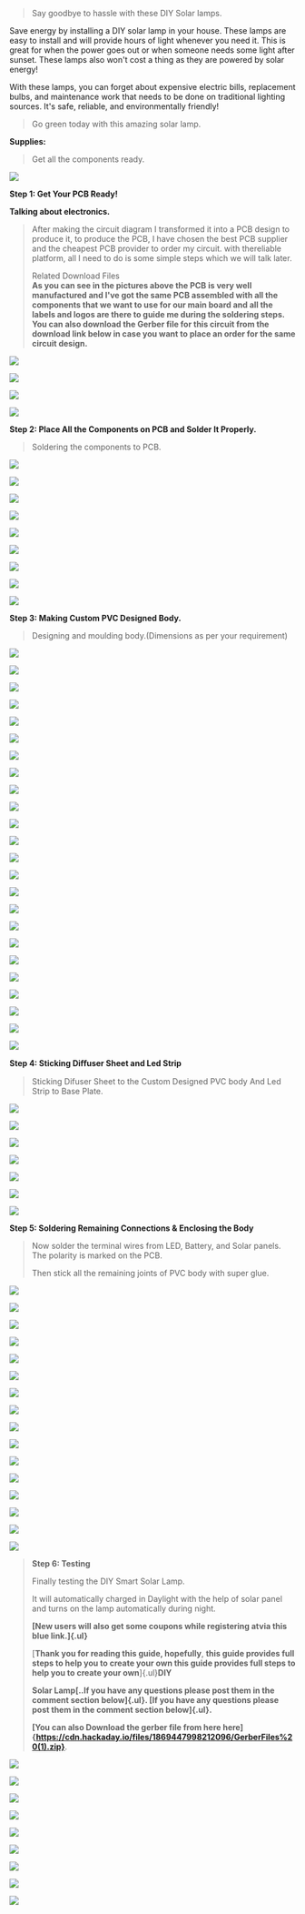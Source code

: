 
> Say goodbye to hassle with these DIY Solar lamps.

Save energy by installing a DIY solar lamp in your house. These lamps
are easy to install and will provide hours of light whenever you need
it. This is great for when the power goes out or when someone needs some
light after sunset. These lamps also won't cost a thing as they are
powered by solar energy!

With these lamps, you can forget about expensive electric bills,
replacement bulbs, and maintenance work that needs to be done on
traditional lighting sources. It\'s safe, reliable, and environmentally
friendly!

> Go green today with this amazing solar lamp.

**Supplies:**

> Get all the components ready.

![](vertopal_c081d9eda1484a02adcf4f1f2651e74d/media/image3.png)

**Step 1: Get Your PCB Ready!**


**Talking about electronics.**


> After making the circuit diagram I transformed it into a PCB design to
> produce it, to produce the PCB, I have chosen the best PCB supplier
> and the cheapest PCB provider to order my circuit. with thereliable
> platform, all I need to do is some simple steps which we will talk
> later.
>
> Related Download Files\
> **As you can see in the pictures above the PCB is very well
> manufactured and I've got the same PCB assembled with all the
> components that we want to use for our main board and all the labels
> and logos are there to guide me during the soldering steps. You can
> also download the Gerber file for this circuit from the download link
> below in case you want to place an order for the same circuit
> design.**

![](vertopal_c081d9eda1484a02adcf4f1f2651e74d/media/image6.png)

![](vertopal_c081d9eda1484a02adcf4f1f2651e74d/media/image7.png)

![](vertopal_c081d9eda1484a02adcf4f1f2651e74d/media/image8.png)

![](vertopal_c081d9eda1484a02adcf4f1f2651e74d/media/image9.png)

**Step 2: Place All the Components on PCB and Solder It Properly.**

> Soldering the components to PCB.

![](vertopal_c081d9eda1484a02adcf4f1f2651e74d/media/image10.png)

![](vertopal_c081d9eda1484a02adcf4f1f2651e74d/media/image11.png)

![](vertopal_c081d9eda1484a02adcf4f1f2651e74d/media/image12.png)

![](vertopal_c081d9eda1484a02adcf4f1f2651e74d/media/image13.png)

![](vertopal_c081d9eda1484a02adcf4f1f2651e74d/media/image14.png)

![](vertopal_c081d9eda1484a02adcf4f1f2651e74d/media/image15.png)

![](vertopal_c081d9eda1484a02adcf4f1f2651e74d/media/image16.png)

![](vertopal_c081d9eda1484a02adcf4f1f2651e74d/media/image17.png)

![](vertopal_c081d9eda1484a02adcf4f1f2651e74d/media/image18.png)


**Step 3: Making Custom PVC Designed Body.**

> Designing and moulding body.(Dimensions as per your requirement)


![](vertopal_c081d9eda1484a02adcf4f1f2651e74d/media/image19.png)

![](vertopal_c081d9eda1484a02adcf4f1f2651e74d/media/image20.png)

![](vertopal_c081d9eda1484a02adcf4f1f2651e74d/media/image21.png)

![](vertopal_c081d9eda1484a02adcf4f1f2651e74d/media/image22.png)

![](vertopal_c081d9eda1484a02adcf4f1f2651e74d/media/image23.png)

![](vertopal_c081d9eda1484a02adcf4f1f2651e74d/media/image24.png)

![](vertopal_c081d9eda1484a02adcf4f1f2651e74d/media/image25.png)

![](vertopal_c081d9eda1484a02adcf4f1f2651e74d/media/image26.png)

![](vertopal_c081d9eda1484a02adcf4f1f2651e74d/media/image27.png)

![](vertopal_c081d9eda1484a02adcf4f1f2651e74d/media/image28.png)

![](vertopal_c081d9eda1484a02adcf4f1f2651e74d/media/image29.png)

![](vertopal_c081d9eda1484a02adcf4f1f2651e74d/media/image30.png)

![](vertopal_c081d9eda1484a02adcf4f1f2651e74d/media/image31.png)

![](vertopal_c081d9eda1484a02adcf4f1f2651e74d/media/image32.png)

![](vertopal_c081d9eda1484a02adcf4f1f2651e74d/media/image33.png)

![](vertopal_c081d9eda1484a02adcf4f1f2651e74d/media/image34.png)

![](vertopal_c081d9eda1484a02adcf4f1f2651e74d/media/image35.png)

![](vertopal_c081d9eda1484a02adcf4f1f2651e74d/media/image36.png)

![](vertopal_c081d9eda1484a02adcf4f1f2651e74d/media/image37.png)

![](vertopal_c081d9eda1484a02adcf4f1f2651e74d/media/image38.png)

![](vertopal_c081d9eda1484a02adcf4f1f2651e74d/media/image39.png)

![](vertopal_c081d9eda1484a02adcf4f1f2651e74d/media/image40.png)

![](vertopal_c081d9eda1484a02adcf4f1f2651e74d/media/image41.png)

![](vertopal_c081d9eda1484a02adcf4f1f2651e74d/media/image42.png)

**Step 4: Sticking Diﬀuser Sheet and Led Strip**

> Sticking Difuser Sheet to the Custom Designed PVC body And Led Strip
> to Base Plate.


![](vertopal_c081d9eda1484a02adcf4f1f2651e74d/media/image43.png)

![](vertopal_c081d9eda1484a02adcf4f1f2651e74d/media/image44.png)

![](vertopal_c081d9eda1484a02adcf4f1f2651e74d/media/image45.png)

![](vertopal_c081d9eda1484a02adcf4f1f2651e74d/media/image46.png)

![](vertopal_c081d9eda1484a02adcf4f1f2651e74d/media/image47.png)

![](vertopal_c081d9eda1484a02adcf4f1f2651e74d/media/image48.png)

![](vertopal_c081d9eda1484a02adcf4f1f2651e74d/media/image49.png)

**Step 5: Soldering Remaining Connections & Enclosing the Body**

> Now solder the terminal wires from LED, Battery, and Solar panels. The
> polarity is marked on the PCB.
>
> Then stick all the remaining joints of PVC body with super glue.

![](vertopal_c081d9eda1484a02adcf4f1f2651e74d/media/image50.png)

![](vertopal_c081d9eda1484a02adcf4f1f2651e74d/media/image51.png)

![](vertopal_c081d9eda1484a02adcf4f1f2651e74d/media/image52.png)

![](vertopal_c081d9eda1484a02adcf4f1f2651e74d/media/image53.png)

![](vertopal_c081d9eda1484a02adcf4f1f2651e74d/media/image54.png)

![](vertopal_c081d9eda1484a02adcf4f1f2651e74d/media/image55.png)

![](vertopal_c081d9eda1484a02adcf4f1f2651e74d/media/image56.png)

![](vertopal_c081d9eda1484a02adcf4f1f2651e74d/media/image57.png)

![](vertopal_c081d9eda1484a02adcf4f1f2651e74d/media/image58.png)

![](vertopal_c081d9eda1484a02adcf4f1f2651e74d/media/image59.png)

![](vertopal_c081d9eda1484a02adcf4f1f2651e74d/media/image60.png)

![](vertopal_c081d9eda1484a02adcf4f1f2651e74d/media/image61.png)

![](vertopal_c081d9eda1484a02adcf4f1f2651e74d/media/image62.png)

![](vertopal_c081d9eda1484a02adcf4f1f2651e74d/media/image63.png)

![](vertopal_c081d9eda1484a02adcf4f1f2651e74d/media/image64.png)

![](vertopal_c081d9eda1484a02adcf4f1f2651e74d/media/image65.png)

> **Step 6: Testing**
>
> Finally testing the DIY Smart Solar Lamp.
>
> It will automatically charged in Daylight with the help of solar panel
> and turns on the lamp automatically during night.
>
> **[New users will also get some coupons while registering atvia this
> blue link.]{.ul}**
>
> [**Thank you for reading this guide, hopefully**, **this guide
> provides full steps to help you to create your own this guide provides
> full steps to help you to create your own**]{.ul}**DIY**
>
> **Solar Lamp[..If you have any questions please post them in the
> comment section below]{.ul}. [If you have any questions please post
> them in the comment section below]{.ul}.**
>
> **[You can also Download the gerber file from here here]{https://cdn.hackaday.io/files/1869447998212096/GerberFiles%20(1).zip}**.


![](vertopal_c081d9eda1484a02adcf4f1f2651e74d/media/image66.png)

![](vertopal_c081d9eda1484a02adcf4f1f2651e74d/media/image67.png)

![](vertopal_c081d9eda1484a02adcf4f1f2651e74d/media/image68.png)

![](vertopal_c081d9eda1484a02adcf4f1f2651e74d/media/image69.png)

![](vertopal_c081d9eda1484a02adcf4f1f2651e74d/media/image70.png)

![](vertopal_c081d9eda1484a02adcf4f1f2651e74d/media/image71.png)

![](vertopal_c081d9eda1484a02adcf4f1f2651e74d/media/image72.png)

![](vertopal_c081d9eda1484a02adcf4f1f2651e74d/media/image73.png)

![](vertopal_c081d9eda1484a02adcf4f1f2651e74d/media/image74.png)
